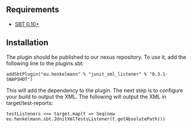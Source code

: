 Requirements
------------

* [SBT 0.10+](https://github.com/harrah/xsbt/wiki)

Installation
------------

The plugin should be published to our nexus repository. To use it, add the following line to the plugins.sbt:

    addSbtPlugin("eu.henkelmann" % "junit_xml_listener" % "0.3.1-SNAPSHOT")

This will add the dependency to the plugin. The next step is to configure your build to output the XML. The following will output the XML in target/test-reports:

    testListeners <<= target.map(t => Seq(new eu.henkelmann.sbt.JUnitXmlTestsListener(t.getAbsolutePath)))

